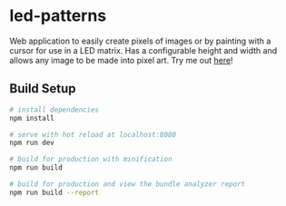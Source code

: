 # led-patterns

Web application to easily create pixels of images or by painting with a cursor for use in a LED matrix. Has a configurable height and width and allows any image to be made into pixel art. Try me out [here](https://led.mitchmcaffee.com)!

## Build Setup

``` bash
# install dependencies
npm install

# serve with hot reload at localhost:8080
npm run dev

# build for production with minification
npm run build

# build for production and view the bundle analyzer report
npm run build --report
```
